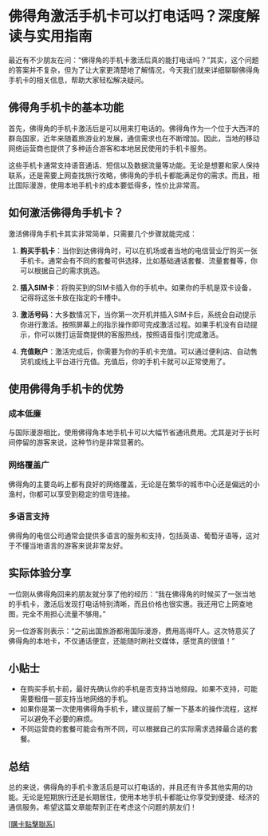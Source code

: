 # 佛得角激活手机卡可以打电话吗？深度解读与实用指南

最近有不少朋友在问：“佛得角的手机卡激活后真的能打电话吗？”其实，这个问题的答案并不复杂，但为了让大家更清楚地了解情况，今天我们就来详细聊聊佛得角手机卡的相关信息，帮助大家轻松解决疑问。

## 佛得角手机卡的基本功能

首先，佛得角的手机卡激活后是可以用来打电话的。佛得角作为一个位于大西洋的群岛国家，近年来随着旅游业的发展，通信需求也在不断增加。因此，当地的移动网络运营商也提供了多种适合游客和本地居民使用的手机卡服务。

这些手机卡通常支持语音通话、短信以及数据流量等功能。无论是想要和家人保持联系，还是需要上网查找旅行攻略，佛得角的手机卡都能满足你的需求。而且，相比国际漫游，使用本地手机卡的成本要低得多，性价比非常高。

## 如何激活佛得角手机卡？

激活佛得角手机卡其实非常简单，只需要几个步骤就能完成：

1. **购买手机卡**：当你到达佛得角时，可以在机场或者当地的电信营业厅购买一张手机卡。通常会有不同的套餐可供选择，比如基础通话套餐、流量套餐等，你可以根据自己的需求挑选。

2. **插入SIM卡**：将购买到的SIM卡插入你的手机中。如果你的手机是双卡设备，记得将这张卡放在指定的卡槽中。

3. **激活号码**：大多数情况下，当你第一次开机并插入SIM卡后，系统会自动提示你进行激活。按照屏幕上的指示操作即可完成激活过程。如果手机没有自动提示，你可以拨打运营商提供的客服热线，按照语音指引完成激活。

4. **充值账户**：激活完成后，你需要为你的手机卡充值。可以通过便利店、自动售货机或线上平台进行充值。充值后，你的手机卡就可以正常使用了。

## 使用佛得角手机卡的优势

### 成本低廉
与国际漫游相比，使用佛得角本地手机卡可以大幅节省通讯费用。尤其是对于长时间停留的游客来说，这种节约是非常显著的。

### 网络覆盖广
佛得角的主要岛屿上都有良好的网络覆盖，无论是在繁华的城市中心还是偏远的小渔村，你都可以享受到稳定的信号连接。

### 多语言支持
佛得角的电信公司通常会提供多语言的服务和支持，包括英语、葡萄牙语等，这对于不懂当地语言的游客来说非常友好。

## 实际体验分享

一位刚从佛得角回来的朋友就分享了他的经历：“我在佛得角的时候买了一张当地的手机卡，激活后发现打电话特别清晰，而且价格也很实惠。我还用它上网查地图，完全不用担心流量不够用。”

另一位游客则表示：“之前出国旅游都用国际漫游，费用高得吓人。这次特意买了佛得角的本地卡，不仅通话便宜，还能随时刷社交媒体，感觉真的很值！”

## 小贴士

- 在购买手机卡前，最好先确认你的手机是否支持当地频段。如果不支持，可能需要租借一部支持当地网络的手机。
- 如果你是第一次使用佛得角手机卡，建议提前了解一下基本的操作流程，这样可以避免不必要的麻烦。
- 不同运营商的套餐可能会有所不同，可以根据自己的实际需求选择最合适的套餐。

## 总结

总的来说，佛得角的手机卡激活后是可以打电话的，并且还有许多其他实用的功能。无论是短期旅行还是长期居住，使用本地手机卡都能让你享受到便捷、经济的通信服务。希望这篇文章能帮到正在考虑这个问题的朋友们！

[[購卡點擊聯系](https://t.me/s/esim1088)]